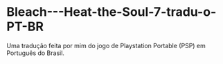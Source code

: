 # Bleach---Heat-the-Soul-7-tradu-o-PT-BR
Uma tradução feita por mim do jogo de Playstation Portable (PSP) em Português do Brasil.
